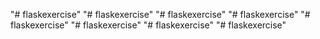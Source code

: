 "# flaskexercise" 
"# flaskexercise" 
"# flaskexercise" 
"# flaskexercise" 
"# flaskexercise" 
"# flaskexercise" 
"# flaskexercise" 
"# flaskexercise" 
